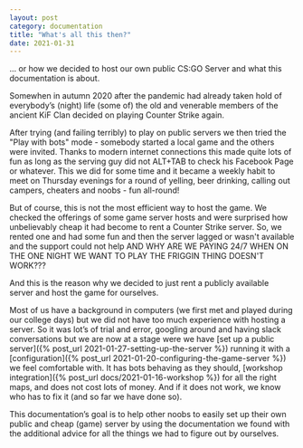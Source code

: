 ```yaml
---
layout: post
category: documentation
title: "What's all this then?"
date: 2021-01-31
---
```


... or how we decided to host our own public CS:GO Server and what this documentation is about.

Somewhen in autumn 2020 after the pandemic had already taken hold of everybody’s (night) life (some of) the old and venerable members of the ancient KiF Clan decided on playing Counter Strike again. 

After trying (and failing terribly) to play on public servers we then tried the "Play with bots" mode - somebody started a local game and the others were invited. Thanks to modern internet connections this made quite lots of fun as long as the serving guy did not ALT+TAB to check his Facebook Page or whatever. This we did for some time and it became a weekly habit to meet on Thursday evenings for a round of yelling, beer drinking, calling out campers, cheaters and noobs - fun all-round!

But of course, this is not the most efficient way to host the game. We checked the offerings of some game server hosts and were surprised how unbelievably cheap it had become to rent a Counter Strike server. So, we rented one and had some fun and then the server lagged or wasn't available and the support could not help AND WHY ARE WE PAYING 24/7 WHEN ON THE ONE NIGHT WE WANT TO PLAY THE FRIGGIN THING DOESN'T WORK???

And this is the reason why we decided to just rent a publicly available server and host the game for ourselves. 

Most of us have a background in computers (we first met and played during our college days) but we did not have too much experience with hosting a server. So it was lot’s of trial and error, googling around and having slack conversations but we are now at a stage were we have [set up a public server]({% post_url 2021-01-27-setting-up-the-server %}) running it with a [configuration]({% post_url 2021-01-20-configuring-the-game-server %}) we feel comfortable with. It has bots behaving as they should,  [workshop integration]({% post_url docs/2021-01-16-workshop %}) for all the right maps, and does not cost lots of money. And if it does not work, we know who has to fix it (and so far we have done so).

This documentation’s goal is to help other noobs to easily set up their own public and cheap (game) server by using the documentation we found with the additional advice for all the things we had to figure out by ourselves. 
